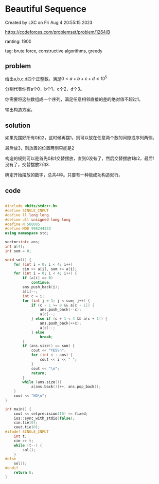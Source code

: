 # Beautiful Sequence

Created by LXC on Fri Aug  4 20:55:15 2023

https://codeforces.com/problemset/problem/1264/B

ranting: 1900

tag: brute force, constructive algorithms, greedy

## problem

给出a,b,c,d四个正整数。满足$0 < a+b+c+d \le 10^5$

分别代表你有a个0，b个1，c个2，d个3。

你需要将这些数组成一个序列，满足任意相邻直接的差的绝对值不超过1。

输出构造方案。

## solution

如果先摆好所有0和2，这时候再摆1，则可以放在任意两个数的间隙或序列两侧。

最后放3，则放置的位置两侧只能是2

构造的规则可以是首先0和1交替摆放，直到0没有了，然后交替摆放1和2，最后1没有了，交替摆放2和3.

确定开始摆放的数字，总共4种。只要有一种能成功构造就行。

## code

``` cpp

#include <bits/stdc++.h>
#define SINGLE_INPUT
#define ll long long
#define ull unsigned long long
#define N 500005
#define MOD 998244353
using namespace std;

vector<int> ans;
int a[4];
int sum = 0;

void sol() {
    for (int i = 0; i < 4; i++)
        cin >> a[i], sum += a[i];
    for (int i = 0; i < 4; i++) {
        if (a[i] == 0)
            continue;
        ans.push_back(i);
        a[i]--;
        int c = i;
        for (int j = 1; j < sum; j++) {
            if (c - 1 >= 0 && a[c - 1]) {
                ans.push_back(--c);
                a[c]--;
            } else if (c + 1 < 4 && a[c + 1]) {
                ans.push_back(++c);
                a[c]--;
            } else
                break;
        }
        if (ans.size() == sum) {
            cout << "YES\n";
            for (int i : ans) {
                cout << i << " ";
            }
            cout << "\n";
            return;
        }
        while (ans.size())
            a[ans.back()]++, ans.pop_back();
    }
    cout << "NO\n";
}

int main() {
    cout << setprecision(15) << fixed;
    ios::sync_with_stdio(false);
    cin.tie(0);
    cout.tie(0);
#ifndef SINGLE_INPUT
    int t;
    cin >> t;
    while (t--) {
        sol();
    }
#else
    sol();
#endif
    return 0;
}

```
